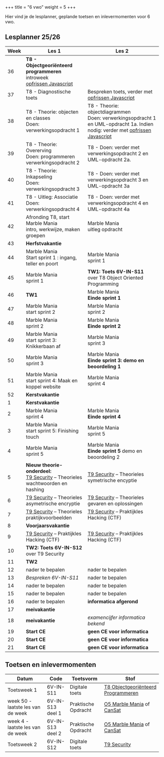 +++
title = "6 vwo"
weight = 5
+++

Hier vind je de lesplanner, geplande toetsen en inlevermomenten voor 6 vwo.

<!--more-->

## Lesplanner 25/26

<!-- 
Tip voor het maken van nieuwe lesplanners:
Maak een bronbestand in Excel
Knip en plak de juiste kolommen naar een editor
Vervang tab door | (kan in texteditor maar ook in Word: knip en plak een tab in het zoeken veld en type | in vervangen veld)
Knip en plak het resultaat hieronder
-->



Week| Les 1 | Les 2
----|-------|------
36  | **T8 - Objectgeoriënteerd programmeren** <br/> introweek <br/> [opfrissen Javascript](/theorie/objectoriented/#opfrissen-javascript)|
37  | T8 - Diagnostische toets <br/> | Bespreken toets, verder met [opfrissen Javascript](/theorie/objectoriented/#opfrissen-javascript)
38  | T8 - Theorie: objecten en classes<br/> Doen: verwerkingsopdracht 1<br/> | T8 - Theorie: objectdiagrammen<br/> Doen: verwerkingsopdracht 1 en UML-opdracht 1a. Indien nodig: verder met [opfrissen Javascript](/theorie/objectoriented/#opfrissen-javascript)
39  | T8 - Theorie: Overerving<br/>Doen: programmeren verwerkingsopdracht 2<br/> | T8 - Doen: verder met verwerkingsopdracht 2 en UML-opdracht 2a.
40  | T8 - Theorie: Inkapseling<br/>Doen: verwerkingsopdracht 3 | T8 - Doen: verder met verwerkingsopdracht 3 en UML-opdracht 3a
41  | T8 - Uitleg: Associatie <br/> Doen: verwerkingsopdracht 4 | T8 - Doen: verder met verwerkingsopdracht 4 en UML-opdracht 4a
42  | Afronding T8, start Marble Mania <br/>intro, werkwijze, maken groepen | Marble Mania <br/>uitleg opdracht
43  | **Herfstvakantie**||
44  | Marble Mania <br/>Start sprint 1 : ingang, teller en poort | Marble Mania<br/>sprint 1
45  | Marble Mania<br/>sprint 1 | **TW1: Toets 6V-IN-S11** <br/> over T8 Object Oriented Programming|
46  | **TW1**| Marble Mania <br/> **Einde sprint 1**
47  | Marble Mania<br/>start sprint 2 | Marble Mania<br/>sprint 2
48  | Marble Mania<br/>sprint 2 | Marble Mania<br/>**Einde sprint 2** 
49  | Marble Mania<br/>start sprint 3: Knikkerbaan af | Marble Mania<br/>sprint 3
50  | Marble Mania<br/>sprint 3 | Marble Mania<br/>**Einde sprint 3: demo en beoordeling 1**
51  | Marble Mania<br/>start sprint 4: Maak en koppel website | Marble Mania<br/>sprint 4
52  | **Kerstvakantie**||
1   | **Kerstvakantie**||
2   | Marble Mania <br/> sprint 4 | Marble Mania <br/>**Einde sprint 4** 
3   | Marble Mania <br/> start sprint 5: Finishing touch | Marble Mania <br/>sprint 5
4   | Marble Mania <br/>sprint 5 | Marble Mania <br/> **Einde sprint 5** demo en beoordeling 2
5   | **Nieuw theorie-onderdeel:** <br/>[T9 Security](/theorie/security/) – Theorieles wachtwoorden en hashing | [T9 Security](/theorie/security/) – Theorieles symetrische encyptie
6   | [T9 Security](/theorie/security/) – Theorieles asymetrische encryptie | [T9 Security](/theorie/security/) – Theorieles gevaren en oplossingen
7   | [T9 Security](/theorie/security/) – Theorieles praktijkvoorbeelden | [T9 Security](/theorie/security/) – Praktijkles Hacking (CTF)
8   | **Voorjaarsvakantie**|
9   | [T9 Security](/theorie/security/) – Praktijkles Hacking (CTF) | [T9 Security](/theorie/security/) – Praktijkles Hacking (CTF)
10  | **TW2: Toets 6V-IN-S12** <br/> over T9 Security |
11  | **TW2** ||
12  | nader te bepalen | nader te bepalen
13  | *Bespreken 6V-IN-S11* | nader te bepalen
14  | nader te bepalen | nader te bepalen
15  | nader te bepalen | nader te bepalen
16  | nader te bepalen | **informatica afgerond**
17  | **meivakantie** |
18  | **meivakantie** | *examencijfer informatica bekend*
19  | **Start CE** | **geen CE voor informatica**
20  | **Start CE** | **geen CE voor informatica**
21  | **Start CE** | **geen CE voor informatica**


<!--10  | [T9 Security](/theorie/security/) – Praktijkles Hacking (CTF) | [T9 Security](/theorie/security/) – Praktijkles Hacking (CTF)-->

## Toetsen en inlevermomenten

Datum        | Code     | Toetsvorm      | Stof
-------------|----------|----------------|-----
Toetsweek 1 | 6V-IN-S11 | Digitale toets | [T8 Objectgeoriënteerd Programmeren](/theorie/objectoriented/#leerdoelen)
week 50 - laatste les van de week | 6V-IN-S13 deel 1 | Praktische Opdracht | [O5 Marble Mania](/opdrachten/knikkerbaan/) of [CanSat](https://esero.nl/paginas/doe-mee-aan-de-cansat-competitie)
week 4 - laatste les van de week | 6V-IN-S13 deel 2 | Praktische Opdracht | [O5 Marble Mania](/opdrachten/knikkerbaan/) of [CanSat](https://esero.nl/paginas/doe-mee-aan-de-cansat-competitie)
Toetsweek 2 |6V-IN-S12 | Digitale toets | [T9 Security](/theorie/security/#leerdoelen) 
